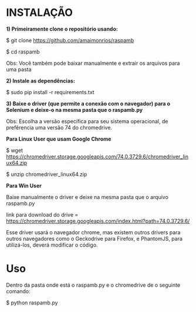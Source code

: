 # INSTALAÇÃO 

**1) Primeiramente clone o repositório usando:**

$ git clone https://github.com/amaimonrios/raspamb

$ cd raspamb


Obs: Você também pode baixar manualmente e extrair os arquivos para uma pasta


**2) Instale as dependências:**

$ sudo pip install -r requirements.txt


**3) Baixe o driver (que permite a conexão com o navegador) para o Selenium e deixe-o na mesma pasta que o raspamb.py**

Obs: Escolha a versão específica para seu sistema operacional, de prefêrencia uma versão 74 do chromedrive.


**Para Linux User que usam Google Chrome**

$ wget https://chromedriver.storage.googleapis.com/74.0.3729.6/chromedriver_linux64.zip

$ unzip chromedriver_linux64.zip

**Para Win User**

Baixe manualmente o driver e deixe na mesma pasta que o arquivo raspamb.py

link para download do drive = https://chromedriver.storage.googleapis.com/index.html?path=74.0.3729.6/

Esse driver usará o navegador chrome, mas existem outros drivers para outros navegadores como o Geckodrive  para Firefox, e PhantomJS, para utilizá-los, deverá modificar o código.


# Uso

Dentro da pasta onde está o raspamb.py e o chromedrive de o seguinte comando:

$ python raspamb.py




